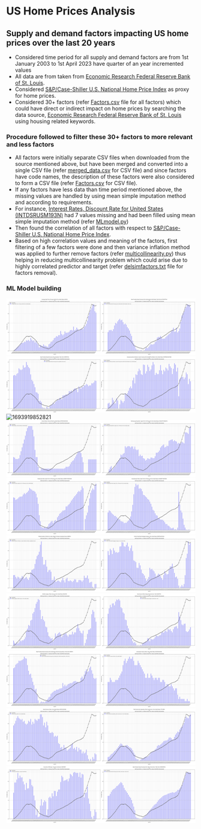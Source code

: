 # US Home Prices Analysis

## Supply and demand factors impacting US home prices over the last 20 years

* Considered time period for all supply and demand factors are from 1st January 2003 to 1st April 2023 have quarter of an year incremented values
* All data are from taken from [Economic Research Federal Reserve Bank of St. Louis](https://fred.stlouisfed.org).
* Considered [S&amp;P/Case-Shiller U.S. National Home Price Index](https://fred.stlouisfed.org/series/CSUSHPISA#) as proxy for home prices.
* Considered 30+ factors (refer [Factors.csv](https://github.com/vinayhr01/US-Home-Prices-Analysis-Project/blob/main/Factors.csv) file for all factors) which could have direct or indirect impact on home prices by searching the data source, [Economic Research Federal Reserve Bank of St. Louis](https://fred.stlouisfed.org) using housing related keywords.

### Procedure followed to filter these 30+ factors to more relevant and less factors

* All factors were initially separate CSV files when downloaded from the source mentioned above, but have been merged and converted into a single CSV file (refer [merged_data.csv](https://github.com/vinayhr01/US-Home-Prices-Analysis-Project/blob/main/merged_data.csv) for CSV file) and since factors have code names, the description of these factors were also considered to form a CSV file (refer [Factors.csv](https://github.com/vinayhr01/US-Home-Prices-Analysis-Project/blob/main/Factors.csv) for CSV file).
* If any factors have less data than time period mentioned above, the missing values are handled by using mean simple imputation method and according to requirements.
* For instance, [Interest Rates, Discount Rate for United States (INTDSRUSM193N)](https://fred.stlouisfed.org/series/INTDSRUSM193N) had 7 values missing and had been filled using mean simple imputation method (refer [MLmodel.py](https://github.com/vinayhr01/US-Home-Prices-Analysis-Project/blob/49f7cff5ac010564062e9ea573aca33b851b92b0/MLmodel.py#L19-L31))
* Then found the correlation of all factors with respect to [S&amp;P/Case-Shiller U.S. National Home Price Index](https://fred.stlouisfed.org/series/CSUSHPISA#).
* Based on high correlation values and meaning of the factors, first filtering of a few factors were done and then variance inflation method was applied to further remove factors (refer [multicollinearity.py](https://github.com/vinayhr01/US-Home-Prices-Analysis-Project/blob/main/multicollinearity.py)) thus helping in reducing multicollinearity problem which could arise due to highly correlated predictor and target (refer [delsimfactors.txt](https://github.com/vinayhr01/US-Home-Prices-Analysis-Project/blob/main/delsimfactors.txt) file for factors removal).

### ML Model building

![combined_ASPUS_AUTHNOTTSA_0](images\combined_ASPUS_AUTHNOTTSA_0.png "combined_ASPUS_AUTHNOTTSA_0")![combined_COMPUTSA_EOFFMARUSQ176N_1](images/combined_COMPUTSA_EOFFMARUSQ176N_1.png "combined_COMPUTSA_EOFFMARUSQ176N_1")![1693919852821](image/README/1693919852821.png)![combined_INTDSRUSM193N_LFWA25TTUSM647S_3](images/combined_INTDSRUSM193N_LFWA25TTUSM647S_3.png "combined_INTDSRUSM193N_LFWA25TTUSM647S_3")![combined_LREM25TTUSM156S_LRUN64TTUSM156S_4](images/combined_LREM25TTUSM156S_LRUN64TTUSM156S_4.png "combined_LREM25TTUSM156S_LRUN64TTUSM156S_4")![combined_MNMFS_MORTGAGE30US_5](images/combined_MNMFS_MORTGAGE30US_5.png "combined_MNMFS_MORTGAGE30US_5")![combined_MSACSR_NHSDPTS_6](images/combined_MSACSR_NHSDPTS_6.png "combined_MSACSR_NHSDPTS_6")![combined_PERMIT_RHVRUSQ156N_7](images/combined_PERMIT_RHVRUSQ156N_7.png "combined_PERMIT_RHVRUSQ156N_7")![combined_RRVRUSQ156N_TTLCONS_8](images/combined_RRVRUSQ156N_TTLCONS_8.png "combined_RRVRUSQ156N_TTLCONS_8")![combined_UMCSENT_UNDCONTSA_9](images/combined_UMCSENT_UNDCONTSA_9.png "combined_UMCSENT_UNDCONTSA_9")
